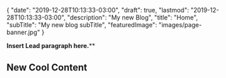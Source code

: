 {
   "date": "2019-12-28T10:13:33-03:00",
   "draft": true,
   "lastmod": "2019-12-28T10:13:33-03:00",
   "description": "My new Blog",
   "title": "Home",
   "subTitle": "My new blog subTitle",
   "featuredImage": "images/page-banner.jpg"
}

**Insert Lead paragraph here.****

## New Cool Content